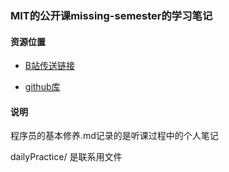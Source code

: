 ### MIT的公开课missing-semester的学习笔记

#### 资源位置

- [B站传送链接](https://www.bilibili.com/video/BV1H7411K7pZ)

- [github库](https://github.com/missing-semester/missing-semester)

#### 说明

程序员的基本修养.md记录的是听课过程中的个人笔记

dailyPractice/ 是联系用文件